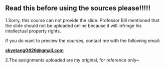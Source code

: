 ## Read this before using the sources please!!!!!

1.Sorry, this course can not provide the slide.
  Professor Bill mentioned that the slide should not be uploaded online because it will infringe his intellectual property rights.

If you do want to preview the courses, contact me with the following email:

<b>skyetang0426@gmail.com</b>

2.The assignments uploaded are my original, for reference only~

